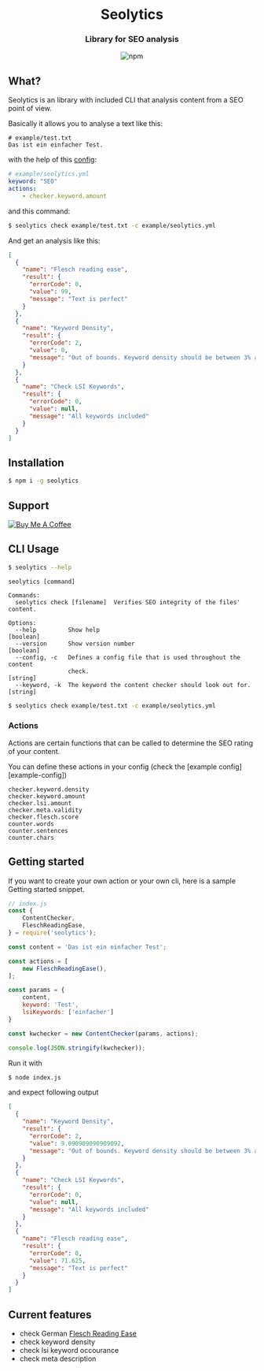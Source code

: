 <div align="center">
<h1>Seolytics</h1>
<h3>Library for SEO analysis</h3>
</div>

<div align="center">

![npm](https://img.shields.io/npm/dw/seolytics?style=for-the-badge)

</div>

## What?
Seolytics is an library with included CLI that analysis content from a SEO point of view.

Basically it allows you to analyse a text like this:
```
# example/test.txt
Das ist ein einfacher Test.
```

with the help of this [config][config]:
```yaml
# example/seolytics.yml
keyword: "SEO"
actions:
    - checker.keyword.amount
```

and this command:
```sh
$ seolytics check example/test.txt -c example/seolytics.yml
```

And get an analysis like this:
```json
[
  {
    "name": "Flesch reading ease",
    "result": {
      "errorCode": 0,
      "value": 99,
      "message": "Text is perfect"
    }
  },
  {
    "name": "Keyword Density",
    "result": {
      "errorCode": 2,
      "value": 0,
      "message": "Out of bounds. Keyword density should be between 3% and 1.5%"
    }
  },
  {
    "name": "Check LSI Keywords",
    "result": {
      "errorCode": 0,
      "value": null,
      "message": "All keywords included"
    }
  }
]
```

## Installation
```sh
$ npm i -g seolytics
```

## Support
<a href="https://www.buymeacoffee.com/IJustDev" target="_blank"><img src="https://bmc-cdn.nyc3.digitaloceanspaces.com/BMC-button-images/custom_images/orange_img.png" alt="Buy Me A Coffee" style="height: auto !important;width: auto !important;" ></a>

## CLI Usage
```sh
$ seolytics --help
```

```
seolytics [command]

Commands:
  seolytics check [filename]  Verifies SEO integrity of the files' content.

Options:
  --help         Show help                                             [boolean]
  --version      Show version number                                   [boolean]
  --config, -c   Defines a config file that is used throughout the content
                 check.                                                 [string]
  --keyword, -k  The keyword the content checker should look out for.   [string]
```

```sh
$ seolytics check example/test.txt -c example/seolytics.yml
```

### Actions
Actions are certain functions that can be called to determine the SEO rating of your content.

You can define these actions in your config (check the [example config][example-config])

```
checker.keyword.density
checker.keyword.amount
checker.lsi.amount
checker.meta.validity
checker.flesch.score
counter.words
counter.sentences
counter.chars
```

## Getting started
If you want to create your own action or your own cli, here is a sample Getting started snippet.

```javascript
// index.js
const {
    ContentChecker,
    FleschReadingEase,
} = require('seolytics');

const content = 'Das ist ein einfacher Test';

const actions = [
    new FleschReadingEase(),
];

const params = {
    content,
    keyword: 'Test',
    lsiKeywords: ['einfacher']
}

const kwchecker = new ContentChecker(params, actions);

console.log(JSON.stringify(kwchecker));
```

Run it with

```sh
$ node index.js
```

and expect following output

```json
[
  {
    "name": "Keyword Density",
    "result": {
      "errorCode": 2,
      "value": 9.090909090909092,
      "message": "Out of bounds. Keyword density should be between 3% and 1.5%"
    }
  },
  {
    "name": "Check LSI Keywords",
    "result": {
      "errorCode": 0,
      "value": null,
      "message": "All keywords included"
    }
  },
  {
    "name": "Flesch reading ease",
    "result": {
      "errorCode": 0,
      "value": 71.625,
      "message": "Text is perfect"
    }
  }
]
```

## Current features
- check German [Flesch Reading Ease][fre]
- check keyword density
- check lsi keyword occourance
- check meta description


[fre]: https://de.ryte.com/wiki/Flesch-Reading-Ease
[config]: ./example/seolytics.yml
